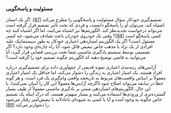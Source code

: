 ### مسئولیت و پاسخگویی
تصمیم‌گیری خودکار سؤال مسئولیت و پاسخگویی را مطرح می‌کند [[87](ch12.html#ONeil2016vh)]. اگر یک انسان اشتباه کند، می‌توان او را پاسخگو دانست، و فردی که تحت تأثیر تصمیم قرار گرفته است می‌تواند درخواست تجدیدنظر کند. الگوریتم‌ها نیز اشتباه می‌کنند، اما اگر اشتباه کنند چه کسی پاسخگو است [[88](ch12.html#Angwin2016qn)]؟ وقتی یک خودروی خودران باعث تصادف می‌شود، چه کسی مسئول است؟ اگر یک الگوریتم امتیازدهی اعتباری خودکار به طور سیستماتیک علیه افرادی از یک نژاد یا مذهب خاص تبعیض قائل شود، آیا راه چاره‌ای وجود دارد؟ اگر تصمیمی توسط سیستم یادگیری ماشینی شما تحت بررسی قضایی قرار گیرد، آیا می‌توانید به قاضی توضیح دهید که الگوریتم چگونه تصمیم خود را گرفته است؟

آژانس‌های رتبه‌بندی اعتباری نمونه قدیمی از جمع‌آوری داده برای تصمیم‌گیری درباره افراد هستند. یک امتیاز اعتباری بد زندگی را دشوار می‌کند، اما حداقل یک امتیاز اعتباری معمولاً بر اساس واقعیت‌های مربوط به تاریخچه واقعی وام‌گیری یک فرد است، و هر گونه خطا در سابقه می‌تواند اصلاح شود (اگرچه آژانس‌ها معمولاً این کار را آسان نمی‌کنند). با این حال، الگوریتم‌های امتیازدهی مبتنی بر یادگیری ماشینی معمولاً از طیف بسیار گسترده‌تری از ورودی‌ها استفاده می‌کنند و بسیار مبهم‌تر هستند، که درک اینکه یک تصمیم خاص چگونه به وجود آمده و آیا با کسی به شیوه‌ای ناعادلانه یا تبعیض‌آمیز رفتار می‌شود را دشوارتر می‌کند [[89](ch12.html#Goodman2016vd)].
